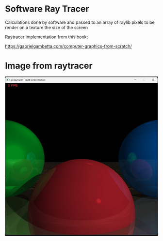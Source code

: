 # Software Ray Tracer

Calculations done by software and passed to an array of raylib pixels to be render on a texture the size of the screen

Raytracer implementation from this book;

https://gabrielgambetta.com/computer-graphics-from-scratch/

# Image from raytracer

![Frame and framerate](/img.png?raw=true 'Frame and framerate')

